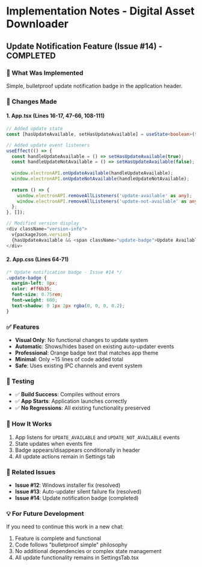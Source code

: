# Implementation Notes - Digital Asset Downloader

## Update Notification Feature (Issue #14) - COMPLETED

### 📝 What Was Implemented
Simple, bulletproof update notification badge in the application header.

### 🔧 Changes Made

#### 1. App.tsx (Lines 16-17, 47-66, 108-111)
```typescript
// Added update state
const [hasUpdateAvailable, setHasUpdateAvailable] = useState<boolean>(false);

// Added update event listeners
useEffect(() => {
  const handleUpdateAvailable = () => setHasUpdateAvailable(true);
  const handleUpdateNotAvailable = () => setHasUpdateAvailable(false);
  
  window.electronAPI.onUpdateAvailable(handleUpdateAvailable);
  window.electronAPI.onUpdateNotAvailable(handleUpdateNotAvailable);
  
  return () => {
    window.electronAPI.removeAllListeners('update-available' as any);
    window.electronAPI.removeAllListeners('update-not-available' as any);
  };
}, []);

// Modified version display
<div className="version-info">
  v{packageJson.version}
  {hasUpdateAvailable && <span className="update-badge">Update Available</span>}
</div>
```

#### 2. App.css (Lines 64-71)
```css
/* Update notification badge - Issue #14 */
.update-badge {
  margin-left: 8px;
  color: #ff6b35;
  font-size: 0.75rem;
  font-weight: 600;
  text-shadow: 0 1px 2px rgba(0, 0, 0, 0.2);
}
```

### ✅ Features
- **Visual Only**: No functional changes to update system
- **Automatic**: Shows/hides based on existing auto-updater events
- **Professional**: Orange badge text that matches app theme
- **Minimal**: Only ~15 lines of code added total
- **Safe**: Uses existing IPC channels and event system

### 🧪 Testing
- ✅ **Build Success**: Compiles without errors
- ✅ **App Starts**: Application launches correctly
- ✅ **No Regressions**: All existing functionality preserved

### 🎯 How It Works
1. App listens for `UPDATE_AVAILABLE` and `UPDATE_NOT_AVAILABLE` events
2. State updates when events fire
3. Badge appears/disappears conditionally in header
4. All update actions remain in Settings tab

### 🔗 Related Issues
- **Issue #12**: Windows installer fix (resolved)
- **Issue #13**: Auto-updater silent failure fix (resolved)
- **Issue #14**: Update notification badge (completed)

### 💡 For Future Development
If you need to continue this work in a new chat:
1. Feature is complete and functional
2. Code follows "bulletproof simple" philosophy
3. No additional dependencies or complex state management
4. All update functionality remains in SettingsTab.tsx
